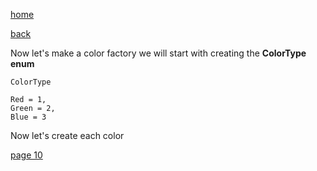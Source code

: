 [home](./page01.md)

[back](./page08.md)

Now let's make a color factory we will start with creating the **ColorType enum**

```
ColorType
```

```
Red = 1,
Green = 2,
Blue = 3
```
 Now let's create each color
 
 

[page 10](./page10.md)
